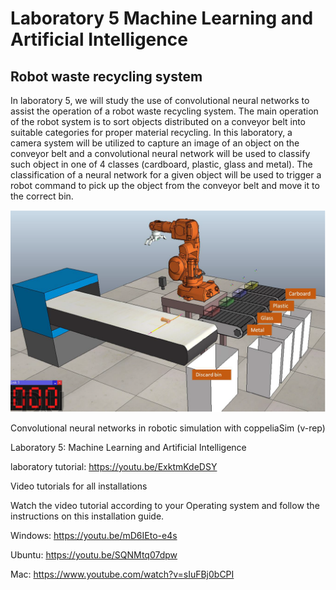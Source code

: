 # Laboratory 5 Machine Learning and Artificial Intelligence

## Robot waste recycling system

In laboratory 5, we will study the use of convolutional neural networks to assist the operation of a robot waste recycling system. The main operation of the robot system is to sort objects distributed on a conveyor belt into suitable categories for proper material recycling.
In this laboratory, a camera system will be utilized to capture an image of an object on the conveyor belt and a convolutional neural network will be used to classify such object in one of 4 classes (cardboard, plastic, glass and metal). The classification of a neural network for a given object will be used to trigger a robot command to pick up the object from the conveyor belt and move it to the correct bin.

![laboratory image](image1.PNG)

Convolutional neural networks in robotic simulation with coppeliaSim (v-rep)

Laboratory 5: Machine Learning and Artificial Intelligence

 laboratory tutorial: https://youtu.be/ExktmKdeDSY 

Video tutorials for all installations

Watch the video tutorial according to your Operating system and follow the instructions on this installation guide.

Windows: https://youtu.be/mD6IEto-e4s

Ubuntu: https://youtu.be/SQNMtq07dpw

Mac: https://www.youtube.com/watch?v=sIuFBj0bCPI


